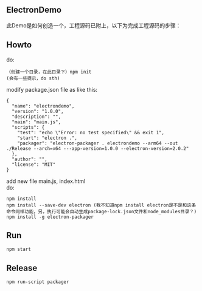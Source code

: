 ## ElectronDemo  
此Demo是如何创造一个，工程源码已附上，以下为完成工程源码的步骤：  
## Howto  
do:  
```  
（创建一个目录，在此目录下）npm init  
(会有一些提示，do sth)  
```  
modify package.json file as like this:  
```  
{
  "name": "electrondemo",
  "version": "1.0.0",
  "description": "",
  "main": "main.js",
  "scripts": {
    "test": "echo \"Error: no test specified\" && exit 1",
    "start": "electron .",
    "packager": "electron-packager . electrondemo --arm64 --out ./Release --arch=x64 ---app-version=1.0.0 --electron-version=2.0.2"  
  },
  "author": "",
  "license": "MIT"
}
```  
add new file main.js, index.html  
do:  
```  
npm install  
npm install --save-dev electron (我不知道npm install electron是不是和这条命令同样功能，另，执行可能会自动生成package-lock.json文件和node_modules目录？)  
npm install -g electron-packager  
```  
## Run  
```  
npm start  
```  
## Release  
```  
npm run-script packager  
```  
